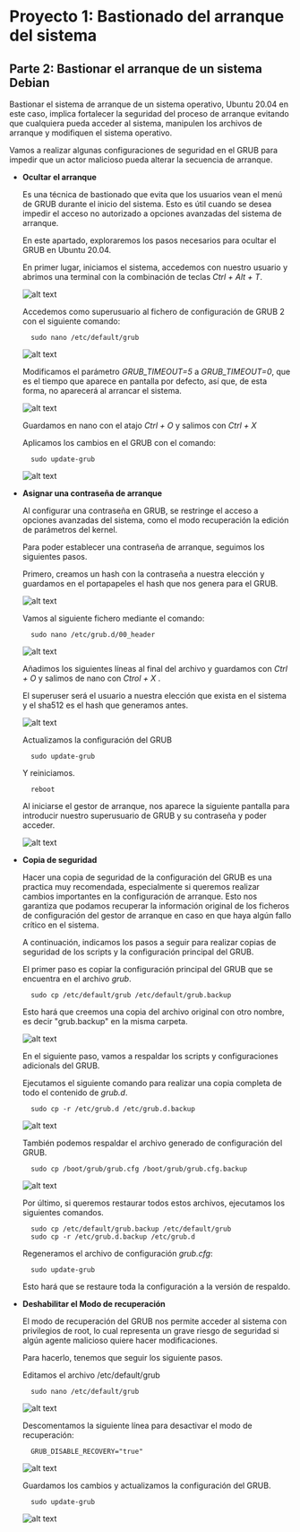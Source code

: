 # Proyecto 1: Bastionado del arranque del sistema

## Parte 2: Bastionar el arranque de un sistema Debian

Bastionar el sistema de arranque de un sistema operativo, Ubuntu 20.04 en este caso, implica fortalecer la seguridad del proceso de arranque evitando que cualquiera pueda acceder al sistema, manipulen los archivos de arranque y modifiquen el sistema operativo.

Vamos a realizar algunas configuraciones de seguridad en el GRUB para impedir que un actor malicioso pueda alterar la secuencia de arranque.

- **Ocultar el arranque**

    Es una técnica de bastionado que evita que los usuarios vean el menú de GRUB durante el inicio del sistema. Esto es útil cuando se desea impedir el acceso no autorizado a opciones avanzadas del sistema de arranque.

    En este apartado, exploraremos los pasos necesarios para ocultar el GRUB en Ubuntu 20.04.

    En primer lugar, iniciamos el sistema, accedemos con nuestro usuario y abrimos una terminal con la combinación de teclas *Ctrl + Alt + T*.

    ![alt text](image.png)

    Accedemos como superusuario al fichero de configuración de GRUB 2 con el siguiente comando:

        sudo nano /etc/default/grub

    ![alt text](image-1.png)

    Modificamos el parámetro *GRUB_TIMEOUT=5* a *GRUB_TIMEOUT=0*, que es el tiempo que aparece en pantalla por defecto, así que, de esta forma, no aparecerá al arrancar el sistema.

    ![alt text](image-2.png)

    Guardamos en nano con el atajo *Ctrl + O* y salimos con *Ctrl + X*

    Aplicamos los cambios en el GRUB con el comando:

        sudo update-grub

    ![alt text](image-3.png)

- **Asignar una contraseña de arranque**

    Al configurar una contraseña en GRUB, se restringe el acceso a opciones avanzadas del sistema, como el modo recuperación la edición de parámetros del kernel. 

    Para poder establecer una contraseña de arranque, seguimos los siguientes pasos.

    Primero, creamos un hash con la contraseña a nuestra elección y guardamos en el portapapeles el hash que nos genera para el GRUB.

    ![alt text](image-4.png)

    Vamos al siguiente fichero mediante el comando:

        sudo nano /etc/grub.d/00_header
    
    ![alt text](image-5.png)

    Añadimos los siguientes líneas al final del archivo y guardamos con *Ctrl + O* y salimos de nano con *Ctrol + X* .

    El superuser será el usuario a nuestra elección que exista en el sistema y el sha512 es el hash que generamos antes.

    ![alt text](image-6.png)

    Actualizamos la configuración del GRUB

        sudo update-grub

    Y reiniciamos.

        reboot

    Al iniciarse el gestor de arranque, nos aparece la siguiente pantalla para introducir nuestro superusuario de GRUB y su contraseña y poder acceder.

    ![alt text](image-7.png)

- **Copia de seguridad**

    Hacer una copia de seguridad de la configuración del GRUB es una practica muy recomendada, especialmente si queremos realizar cambios importantes en la configuración de arranque.
    Esto nos garantiza que podamos recuperar la información original de los ficheros de configuración del gestor de arranque en caso en que haya algún fallo crítico en el sistema.
    
    A continuación, indicamos los pasos a seguir para realizar copias de seguridad de los scripts y la configuración principal del GRUB.

    El primer paso es copiar la configuración principal del GRUB que se encuentra en el archivo *grub*.

        sudo cp /etc/default/grub /etc/default/grub.backup
    
    Esto hará que creemos una copia del archivo original con otro nombre, es decir "grub.backup" en la misma carpeta.

    ![alt text](image-8.png)

    En el siguiente paso, vamos a respaldar los scripts y configuraciones adicionals del GRUB.

    Ejecutamos el siguiente comando para realizar una copia completa de todo el contenido de *grub.d*.

        sudo cp -r /etc/grub.d /etc/grub.d.backup

    ![alt text](image-9.png)

    También podemos respaldar el archivo generado de configuración del GRUB.

        sudo cp /boot/grub/grub.cfg /boot/grub/grub.cfg.backup
    
    ![alt text](image-10.png)

    Por último, si queremos restaurar todos estos archivos, ejecutamos los siguientes comandos.

        sudo cp /etc/default/grub.backup /etc/default/grub
        sudo cp -r /etc/grub.d.backup /etc/grub.d

    Regeneramos el archivo de configuración *grub.cfg*:

        sudo update-grub

    Esto hará que se restaure toda la configuración a la versión de respaldo.

- **Deshabilitar el Modo de recuperación**

    El modo de recuperación del GRUB nos permite acceder al sistema con privilegios de root, lo cual representa un grave riesgo de seguridad si algún agente malicioso quiere hacer modificaciones.

    Para hacerlo, tenemos que seguir los siguiente pasos.

    Editamos el archivo /etc/default/grub

        sudo nano /etc/default/grub

    ![alt text](image-11.png)

    Descomentamos la siguiente línea para desactivar el modo de recuperación:

        GRUB_DISABLE_RECOVERY="true"

    ![alt text](image-12.png)

    Guardamos los cambios y actualizamos la configuración del GRUB.

        sudo update-grub

    ![alt text](image-13.png)

    

